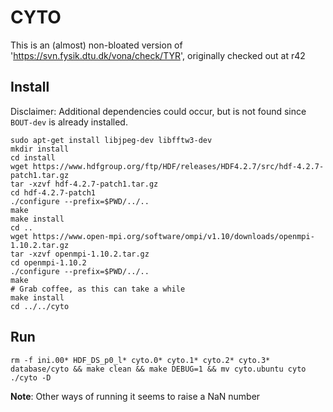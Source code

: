 # CYTO
This is an (almost) non-bloated version of 'https://svn.fysik.dtu.dk/vona/check/TYR',
originally checked out at r42

## Install
Disclaimer: Additional dependencies could occur, but is not found since
`BOUT-dev` is already installed.

```
sudo apt-get install libjpeg-dev libfftw3-dev
mkdir install
cd install
wget https://www.hdfgroup.org/ftp/HDF/releases/HDF4.2.7/src/hdf-4.2.7-patch1.tar.gz
tar -xzvf hdf-4.2.7-patch1.tar.gz
cd hdf-4.2.7-patch1
./configure --prefix=$PWD/../..
make
make install
cd ..
wget https://www.open-mpi.org/software/ompi/v1.10/downloads/openmpi-1.10.2.tar.gz
tar -xzvf openmpi-1.10.2.tar.gz
cd openmpi-1.10.2
./configure --prefix=$PWD/../..
make
# Grab coffee, as this can take a while
make install
cd ../../cyto
```

## Run

```
rm -f ini.00* HDF_DS_p0_l* cyto.0* cyto.1* cyto.2* cyto.3* database/cyto && make clean && make DEBUG=1 && mv cyto.ubuntu cyto
./cyto -D
```

**Note**: Other ways of running it seems to raise a NaN number
